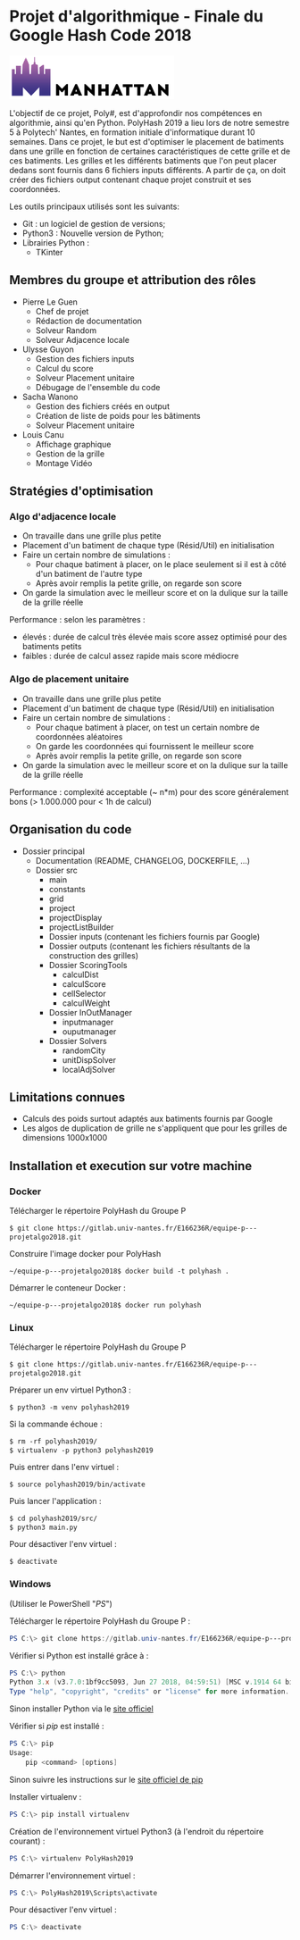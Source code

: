 # Projet d'algorithmique -  Finale du Google Hash Code 2018

![Logo équipe manhattan](logo_manhattan.png)

L'objectif de ce projet,  Poly#, est d'approfondir nos compétences en algorithmie, ainsi qu'en Python. PolyHash 2019 a lieu lors de notre semestre 5 à Polytech' Nantes, en formation initiale d'informatique durant 10 semaines.
Dans ce projet, le but est d'optimiser le placement de batiments dans une grille en fonction de certaines caractéristiques de cette grille et de ces batiments.
Les grilles et les différents batiments que l'on peut placer dedans sont fournis dans 6 fichiers inputs différents. A partir de ça, on doit créer des fichiers output contenant chaque projet construit et ses coordonnées.

Les outils principaux utilisés sont les suivants:
* Git : un logiciel de gestion de versions;
* Python3 : Nouvelle version de Python;
* Librairies Python :
  * TKinter

## Membres du groupe et attribution des rôles

* Pierre Le Guen
  * Chef de projet
  * Rédaction de documentation
  * Solveur Random
  * Solveur Adjacence locale
* Ulysse Guyon
  * Gestion des fichiers inputs
  * Calcul du score
  * Solveur Placement unitaire
  * Débugage de l'ensemble du code
* Sacha Wanono
  * Gestion des fichiers créés en output
  * Création de liste de poids pour les bâtiments
  * Solveur Placement unitaire
* Louis Canu
  * Affichage graphique
  * Gestion de la grille
  * Montage Vidéo

## Stratégies d'optimisation

### Algo d'adjacence locale
  * On travaille dans une grille plus petite
  * Placement d'un batiment de chaque type (Résid/Util) en initialisation
  * Faire un certain nombre de simulations :
    * Pour chaque batiment à placer, on le place seulement si il est à côté d'un batiment de l'autre type
    * Après avoir remplis la petite grille, on regarde son score
  * On garde la simulation avec le meilleur score et on la dulique sur la taille de la grille réelle

Performance : selon les paramètres :
  * élevés : durée de calcul très élevée mais score assez optimisé pour des batiments petits
  * faibles : durée de calcul assez rapide mais score médiocre

### Algo de placement unitaire
  * On travaille dans une grille plus petite
  * Placement d'un batiment de chaque type (Résid/Util) en initialisation
  * Faire un certain nombre de simulations :
    * Pour chaque batiment à placer, on test un certain nombre de coordonnées aléatoires
    * On garde les coordonnées qui fournissent le meilleur score 
    * Après avoir remplis la petite grille, on regarde son score
  * On garde la simulation avec le meilleur score et on la dulique sur la taille de la grille réelle

Performance : complexité acceptable (~ n*m) pour des score généralement bons (> 1.000.000 pour < 1h de calcul)

## Organisation du code

* Dossier principal
  * Documentation (README, CHANGELOG, DOCKERFILE, ...)
  * Dossier src
    * main
    * constants
    * grid
    * project
    * projectDisplay
    * projectListBuilder
    * Dossier inputs (contenant les fichiers fournis par Google)
    * Dossier outputs (contenant les fichiers résultants de la construction des grilles)
    * Dossier ScoringTools
      * calculDist
      * calculScore
      * cellSelector
      * calculWeight
    * Dossier InOutManager
      * inputmanager
      * ouputmanager
    * Dossier Solvers
      * randomCity
      * unitDispSolver
      * localAdjSolver

## Limitations connues

* Calculs des poids surtout adaptés aux batiments fournis par Google
* Les algos de duplication de grille ne s'appliquent que pour les grilles de dimensions 1000x1000

## Installation et execution sur votre machine

### Docker

Télécharger le répertoire PolyHash du Groupe P

```shell
$ git clone https://gitlab.univ-nantes.fr/E166236R/equipe-p---projetalgo2018.git
```

Construire l'image docker pour PolyHash

```shell
~/equipe-p---projetalgo2018$ docker build -t polyhash .
```

Démarrer le conteneur Docker :

```shell
~/equipe-p---projetalgo2018$ docker run polyhash
```

### Linux

Télécharger le répertoire PolyHash du Groupe P

```shell
$ git clone https://gitlab.univ-nantes.fr/E166236R/equipe-p---projetalgo2018.git
```

Préparer un env virtuel Python3 : 

```shell
$ python3 -m venv polyhash2019
```

Si la commande échoue : 

```shell
$ rm -rf polyhash2019/
$ virtualenv -p python3 polyhash2019
```

Puis entrer dans l'env virtuel :

```shell
$ source polyhash2019/bin/activate
```

Puis lancer l'application :

```shell
$ cd polyhash2019/src/
$ python3 main.py
```

Pour désactiver l'env virtuel :

```shell
$ deactivate
```

### Windows

(Utiliser le PowerShell "_PS_")

Télécharger le répertoire PolyHash du Groupe P :

```powershell
PS C:\> git clone https://gitlab.univ-nantes.fr/E166236R/equipe-p---projetalgo2018.git
```

Vérifier si Python est installé grâce à :

```powershell
PS C:\> python
Python 3.x (v3.7.0:1bf9cc5093, Jun 27 2018, 04:59:51) [MSC v.1914 64 bit (AMD64)] on win32
Type "help", "copyright", "credits" or "license" for more information.
```

Sinon installer Python via le [site officiel](https://www.python.org/downloads/release)

Vérifier si _pip_ est installé : 

```powershell
PS C:\> pip
Usage:
    pip <command> [options]
```

Sinon suivre les instructions sur le [site officiel de pip](https://pip.pypa.io/en/latest/installing/#using-the-installer)

Installer virtualenv :

```powershell
PS C:\> pip install virtualenv
```

Création de l'environnement virtuel Python3 (à l'endroit du répertoire courant) :

```powershell
PS C:\> virtualenv PolyHash2019
```

Démarrer l'environnement virtuel :

```powershell
PS C:\> PolyHash2019\Scripts\activate
```

Pour désactiver l'env virtuel :

```powershell
PS C:\> deactivate
```
